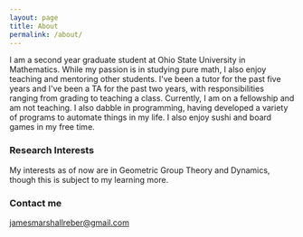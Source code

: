```yaml
---
layout: page
title: About
permalink: /about/
---
```


I am a second year graduate student at Ohio State University in Mathematics. While my passion is in studying pure math, I also enjoy teaching and mentoring other students. I've been a tutor for the past five years and I've been a TA for the past two years, with responsibilities ranging from grading to teaching a class. Currently, I am on a fellowship and am not teaching. I also dabble in programming, having developed a variety of programs to automate things in my life. I also enjoy sushi and board games in my free time.

### Research Interests

My interests as of now are in Geometric Group Theory and Dynamics, though this is subject to my learning more.

### Contact me

[jamesmarshallreber@gmail.com](mailto:jamesmarshallreber@gmail.com)
